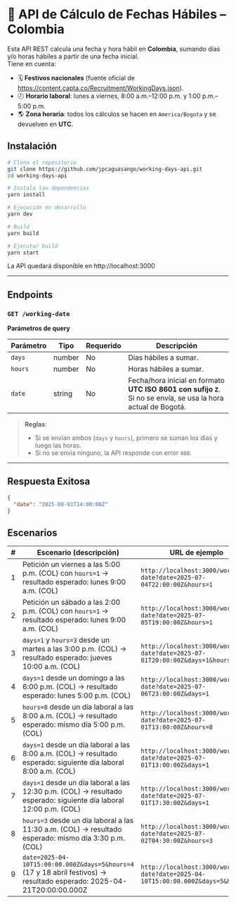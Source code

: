 # 📅 API de Cálculo de Fechas Hábiles – Colombia

Esta API REST calcula una fecha y hora hábil en **Colombia**, sumando días y/o horas hábiles
a partir de una fecha inicial.  
Tiene en cuenta:

- 🗓 **Festivos nacionales** (fuente oficial de https://content.capta.co/Recruitment/WorkingDays.json).
- 🕗 **Horario laboral**: lunes a viernes, 8:00 a.m.–12:00 p.m. y 1:00 p.m.–5:00 p.m.
- 🌎 **Zona horaria**: todos los cálculos se hacen en `America/Bogota` y se devuelven en **UTC**.

## Instalación

```bash
# Clona el repositorio
git clone https://github.com/jpcaguasango/working-days-api.git
cd working-days-api

# Instala las dependencias
yarn install

# Ejecución en desarrollo
yarn dev

# Build
yarn build

# Ejecutar build
yarn start
```
La API quedará disponible en http://localhost:3000

---

## Endpoints

### `GET /working-date`

**Parámetros de query**

| Parámetro | Tipo    | Requerido | Descripción                                                                                                    |
|-----------|---------|----------|----------------------------------------------------------------------------------------------------------------|
| `days`    | number | No       | Días hábiles a sumar.                                                                                          |
| `hours`   | number | No       | Horas hábiles a sumar.                                                                                         |
| `date`    | string | No       | Fecha/hora inicial en formato **UTC ISO 8601 con sufijo `Z`**. Si no se envía, se usa la hora actual de Bogotá. |

> **Reglas**:
> - Si se envían ambos (`days` y `hours`), primero se suman los días y luego las horas.
> - Si no se envía ninguno, la API responde con error `400`.

---

## Respuesta Exitosa

```json
{
  "date": "2025-08-01T14:00:00Z"
}
```

## Escenarios

|  # | Escenario (descripción)                                                                                                | URL de ejemplo                                                                    |
| --:| ---------------------------------------------------------------------------------------------------------------------- | --------------------------------------------------------------------------------- |
|  1 | Petición un viernes a las 5:00 p.m. (COL) con `hours=1` → resultado esperado: lunes 9:00 a.m. (COL)                    | `http://localhost:3000/working-date?date=2025-07-04T22:00:00Z&hours=1`            |
|  2 | Petición un sábado a las 2:00 p.m. (COL) con `hours=1` → resultado esperado: lunes 9:00 a.m. (COL)                     | `http://localhost:3000/working-date?date=2025-07-05T19:00:00Z&hours=1`            |
|  3 | `days=1` y `hours=3` desde un martes a las 3:00 p.m. (COL) → resultado esperado: jueves 10:00 a.m. (COL)               | `http://localhost:3000/working-date?date=2025-07-01T20:00:00Z&days=1&hours=3`     |
|  4 | `days=1` desde un domingo a las 6:00 p.m. (COL) → resultado esperado: lunes 5:00 p.m. (COL)                            | `http://localhost:3000/working-date?date=2025-07-06T23:00:00Z&days=1`             |
|  5 | `hours=8` desde un día laboral a las 8:00 a.m. (COL) → resultado esperado: mismo día 5:00 p.m. (COL)                   | `http://localhost:3000/working-date?date=2025-07-01T13:00:00Z&hours=8`            |
|  6 | `days=1` desde un día laboral a las 8:00 a.m. (COL) → resultado esperado: siguiente día laboral 8:00 a.m. (COL)        | `http://localhost:3000/working-date?date=2025-07-01T13:00:00Z&days=1`             |
|  7 | `days=1` desde un día laboral a las 12:30 p.m. (COL) → resultado esperado: siguiente día laboral 12:00 p.m. (COL)      | `http://localhost:3000/working-date?date=2025-07-01T17:30:00Z&days=1`             |
|  8 | `hours=3` desde un día laboral a las 11:30 a.m. (COL) → resultado esperado: mismo día 3:30 p.m. (COL)                  | `http://localhost:3000/working-date?date=2025-07-02T04:30:00Z&hours=3`            |
|  9 | `date=2025-04-10T15:00:00.000Z&days=5&hours=4` (17 y 18 abril festivos) → resultado esperado: 2025-04-21T20:00:00.000Z | `http://localhost:3000/working-date?date=2025-04-10T15:00:00.000Z&days=5&hours=4` |



